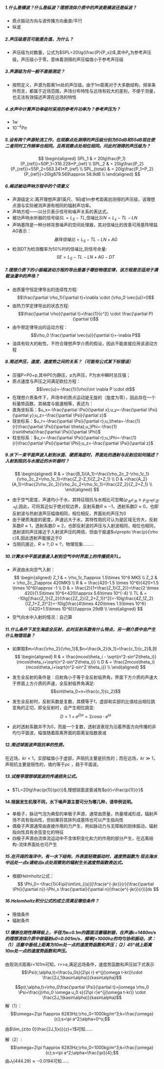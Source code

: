 ##### 1.什么是横波？什么是纵波？理想流体介质中的声波是横波还是纵波？
- 质点振动方向与波传播方向垂直/平行
- 纵波

##### 2.声压级是否可能是负值，为什么？
- 声压级为对数量，公式为$SPL=20\lg(\frac{P}{P_s})$,其中$P_s$为参考声压级，声压级小于零，意味着测得的声压幅值小于参考声压级

##### 3.声源级为何一般不直接测定？
- 按照定义，声源为距离1m处的声压级。由于1m距离对于大多数结构，频率条件而言，都属于近场范围，声场分布特性与远场有较大的差别，不便于测量，也无法有效描述声源在远场的特性

##### 4.水声中计算声功率级时采用的参考升功率为？参考声压为？
- $1w$
- $10^{-4}Pa$

##### 5.设有两个声源轮流工作，在观察点处测得的声压级分别为50dB和55dB现在使二者同时工作频率也相同。且再观察点处相位相同。问此时测得的声压级为？
$$
\begin{aligned}
    SPL_1 & = 20lg\frac{P_1}{P_{ref}}=50P_1=316.228*P_{ref} \\
    SPL_2 & = 20lg\frac{P_2}{P_{ref}}=55P_2=563.341*P_{ref} \\
    SPL_{total} & = 20lg\frac{P_1+P_2}{P_{ref}}=20lg879.569\approx 58.9dB   \\
\end{aligned}
$$

##### 6.阐述被动声呐方程中的个项意义
- 声源级定义:离开理想声源1英尺、1码或1m参考距离初测得的声压级，该理想点源与实际被测声源有相同的辐射声功率。
- 声呐方程——以分贝表示信号和噪声关系的表达式。
- 被功声呐水听器的信号级$SL=L_S-TL$,信噪比$S/N=L_s-TL-LN$
- 声呐基阵是一种分辨背景噪声的空间处理器，其对信噪比的改善可用基阵增益$AG$表示：
$$基阵信噪比=L_S-TL-LN+AG$$
- 检测DT为检测概率为$50\%$时的信噪比,则信号余量:
$$SE=L_S-TL-LN+AG-DT$$

##### 7.理想介质下的小振幅波动方程的导出是基于哪些物理定律，该方程是否适用于满载油灌中的声场？
- 由质量守恒定律导出的连续性方程:
$$\frac{\partial \rho_1}{\partial t}+\nabla \cdot (\rho_0 \vec{u})=0$$
- 由热力学定律导出的状态方程:
$$\frac{\partial \rho}{\partial t}=\frac{1}{c^2} \cdot \frac{\partial P}{\partial t}$$
- 由牛顿定律导出的运动方程：
$$\rho_0 \frac{\partial \vec{u}}{\partial t}=-\nabla P$$
- 油具有较大的粘性，不符合理想声学介质的假设，因此不能直接应用该波动方程

##### 8.简述声压，速度，速度势之间的关系？（可能有公式某下标错误）
- 压强P=P0+p,其中P0为静压，p为声压，P为水中瞬时总压强；
- 质点速度与声压之间满足欧拉方程：
$$\vec{u}=-\frac{1}{\rho}\int \nabla P \cdot dt$$
- 在理想介质条件下，声场中的质点运动是无旋的（旋度为零），因此存在一个标量势函数，其梯度与振速相等，表述为：
- 直角坐标系：$u_x=-\frac{\partial \Psi}{\partial x};u_y=-\frac{\partial \Psi}{\partial y};u_z=-\frac{\partial \Psi}{\partial z}$
- 球坐标系：$u_r=-\frac{\partial \Psi}{\partial r};u_\theta=-\frac{1}{r}\frac{\partial \Psi}{\partial \theta};u_\Phi=-\frac{1}{rsin\theta}\frac{\partial \Psi}{\partial \Phi}$
- 柱坐标系：$u_r=-\frac{\partial \Psi}{\partial r};u_\Phi=-\frac{1}{r}\frac{\partial \Psi}{\partial \Phi};u_z=-\frac{\partial \Psi}{\partial z}$

##### 9.水下一束平面声波入射到水面、硬质海底时，界面处的透射与反射应如何描述？入射到阻抗与水接近的水听器时？
$$
\begin{aligned}
    R & = \frac{B_1}{A_1}=\frac{\rho_2c_2-\rho_1c_1}{\rho_2c_2+\rho_1c_1}=\frac{Z_2-Z_1}{Z_2+Z_1}   \\
    D & =\frac{A_2}{A_1}=\frac{2\rho_2c_2}{\rho_2c_2+\rho_1c_1}=\frac{2Z_2}{Z_2+Z_1}   \\
\end{aligned}
$$

- 由于空气密度，声速均小于水，其特征阻抗与水相比可忽略$(\rho_{水}c_水 \geq \rho_{空气}c_{空气})$,因此，可将其近似于绝对软边界，反射系数$R \approx -1$，透射系数$D\approx 0$，也即反射波与热射波声压幅值相同，相位相反，界面处的声压为0
- 由于硬质海底的密度，声速远大于水，其特性阻抗可认为是区域无穷大，反射系数$R \approx 1$，透射系数$D\approx 2$，也即反射波的声压与入射波相同，相位也相同，透射波的声压接近于入射波声压的两倍，但由于振速$u\propto \frac{p}{\rho c}$,因此透射声能接近于0
- 当阻抗接近，$R\approx ?;D\approx ?$，物理现象.........

##### 10.计算水中平面波垂直入射到空气中时界面上的传播损失TL。
- 声波由水向空气入射：
$$
\begin{aligned}
    Z_1 & = \rho_1c_1\approx 1.5\times 10^6 MKS \\
    Z_2 & = \rho_2c_2\approx 420MKS             \\
    R & = \frac{420-1.5 \times 10^6}{420+1.5 \times 10^6}\approx -1 \\
    D & = \frac{2}{1+\frac{Z_1}{Z_2}}=\frac{2 \times 420}{1.5\times 10^6+420}\approx 5.6\times 10^{-4}  \\
    TL & = -10lg[\frac{Z_1}{Z_2}(\frac{2Z_2}{Z_2+Z_1})^2]=-10lg\frac{4Z_1Z_2}{(Z_1+Z_2)^2}=-10lg[\frac{4\times 420\times 1.5\times 10^6}{(420+1.5\times 10^6)}]\approx 29dB \\
\end{aligned}
$$
- 空气向水中入射的情况：自己算

##### 11.什么条件下发生海底全反射，此时反射系数有什么特点，另一侧介质中会产生什么物理现象？
- 如果取$m=\frac{\rho_2}{\rho_1}$,$n=\frac{k_2}{k_1}=\frac{c_1}{c_2}$,则
$$
\begin{aligned}
    R & = \frac{mcos\theta_i - \sqrt{n^2-sin^2\theta_i}}{mcos\theta_i+\sqrt{n^2-sin^2\theta_i}} \\
    D & = \frac{2mcos\theta_i}{mcos\theta_i+\sqrt{n^2-sin^2 \theta_i}}  \\
\end{aligned}
$$

- 发生全反射的条件是：应射角小于等于全反射临界角，界面下方介质的声速大于界面上方介质的声速，全反射临界角满足:
$$sin\theta_0=n=\frac{c_1}{c_2}$$

- 发生全反射时，反射系数是复数，其模等于1，虚部和实部的比值给出相位跳变角的正切，即全反射时，会产生相位跳变:
$$D=1+e^{j2\alpha}=2cos\alpha \cdot e^{j\alpha}$$

- 此时透射系数并不为0，而是一个复数，透射波表现为沿着界面方向传播的非均匀平面波，幅值随着距离界面的距离呈指数衰减

##### 12.简述球面波声阻抗率的性质。
在近场，$kr<1$，实部幅值小于虚部，声阻抗主要是抗性的；而在远场，$kr\gg 1$，声阻抗主要是阻性的，值约等于$\rho c$ ，趋于平面波。

##### 13.试推导理想球面波的传递损失公式。
- $TL=20lg\frac{p(1)}{p(r)}$,理想球面波衰减有$p(r)=\frac{p(1)}{r}$

#### 14.根据发生机理不同，水下噪声源主要可分为哪几种，请举例说明。
- 单极子，脉动气泡为典型的单极子声源，通常由质量，热量增减形成，辐射声场不具有指向性，但如果将其排列成基阵也可以产生指向性
- 偶极子声源通常由直接作用的力产生，例如脉动力与无障板的刚体振动，辐射指向性具有余弦变化的特征
- 四极子声源由流体流运动中不含体积变化和力的作用的部分产生，在远离结构-流体界面处也可产生

##### 15.在开阔的海洋中，有一水下结构，外表面轻微振动时，速度势函数为  现去海水中远处一点x请给出x点处观察到的辐射生长速度势函数表达式。
- 根据Helmholtz公式：
$$
\Phi_0=-\frac{1}{4\pi}\int\int_{(s)}[\frac{e^{-jkr}}{r}(\frac{\partial \Phi}{\partial n})-\Phi_s \frac{\partial}{\partial n}(\frac{e^{-jkr}}{r})]ds
$$

##### 16.Helemholtz积分公式的成立须满足哪些条件？
- 限值条件
- 辐射条件

##### 17.镶嵌在刚性障碍板上，半径为a=0.1m的圆面活塞辐射器，在声速c=1480m/s的理想流体介质中做辐射u0=0.001m/s、频率f=1000hz的均匀协和振动，求：（1）活塞中垂线上距离为10m处一点的速度势函数和声压；（2）45°线上距离10m处一点的速度势函数和声压。
由观测点距离r=101m可知，r>>a,满足远场条件，速度势函数和声压如下式表示
$$\Psi(r,\alpha,t)=\frac{u_0s}{2\pi r} e^{j(\omega t-kr)}\cdot \frac{2J_1(kasin\alpha)}{kasin\alpha}$$

$$p(r,\alpha,t)=\rho_0\frac{\partial \Psi}{\partial t}=j\omega \rho_0 \Psi=\frac{j\rho_0 \omega u_0 s}{2\pi r}e^{j(\omega t-kr)} \cdot \frac{2J_1(kasin\alpha)}{kasin\alpha}$$
解（1）：
$$\omega=2\pi f\approx 6283Hz;\rho_0=1000kg/m^3;k=\frac{\omega}{c};s=\pi a^2;\alpha=0^o;$$

由$\lim_{z\to 0}\frac{2J_1(x)}{z}=1$可知......

解（2）:
$$\omega=2\pi f\approx 6283Hz;\rho_0=1000kg/m^3;k=\frac{\omega}{c};s=\pi a^2;\alpha=\frac{\pi}{4};$$
由$J_1(444.29)\approx -0.0194$可知......